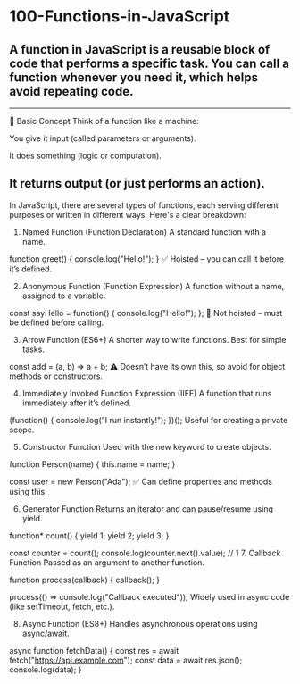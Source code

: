 # 100-Functions-in-JavaScript
## A function in JavaScript is a reusable block of code that performs a specific task. You can call a function whenever you need it, which helps avoid repeating code.
---
🧠 Basic Concept
Think of a function like a machine:

You give it input (called parameters or arguments).

It does something (logic or computation).

It returns output (or just performs an action).
---

In JavaScript, there are several types of functions, each serving different purposes or written in different ways. Here's a clear breakdown:

1. Named Function (Function Declaration)
A standard function with a name.


function greet() {
  console.log("Hello!");
}
✅ Hoisted – you can call it before it’s defined.

2. Anonymous Function (Function Expression)
A function without a name, assigned to a variable.


const sayHello = function() {
  console.log("Hello!");
};
🚫 Not hoisted – must be defined before calling.

3. Arrow Function (ES6+)
A shorter way to write functions. Best for simple tasks.


const add = (a, b) => a + b;
⚠️ Doesn’t have its own this, so avoid for object methods or constructors.

4. Immediately Invoked Function Expression (IIFE)
A function that runs immediately after it’s defined.


(function() {
  console.log("I run instantly!");
})();
Useful for creating a private scope.

5. Constructor Function
Used with the new keyword to create objects.


function Person(name) {
  this.name = name;
}

const user = new Person("Ada");
✅ Can define properties and methods using this.

6. Generator Function
Returns an iterator and can pause/resume using yield.


function* count() {
  yield 1;
  yield 2;
  yield 3;
}

const counter = count();
console.log(counter.next().value); // 1
7. Callback Function
Passed as an argument to another function.


function process(callback) {
  callback();
}

process(() => console.log("Callback executed"));
Widely used in async code (like setTimeout, fetch, etc.).

8. Async Function (ES8+)
Handles asynchronous operations using async/await.

async function fetchData() {
  const res = await fetch("https://api.example.com");
  const data = await res.json();
  console.log(data);
}
